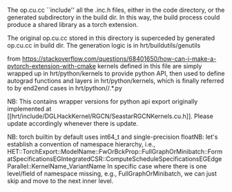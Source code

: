 The op.cu.cc ``include'' all the .inc.h files, either in the code directory, or the generated subdirectory in the build dir.
In this way, the build process could produce a shared library as a torch extension.

The original op.cu.cc stored in this directory is superceded by generated op.cu.cc in build dir.
The generation logic is in hrt/buildutils/genutils

from https://stackoverflow.com/questions/68401650/how-can-i-make-a-pytorch-extension-with-cmake kernels defined in this file are simply wrapped up in hrt/python/kernels to provide python API, then used to define autograd functions and layers in hrt/python/kernels, which is finally referred to by end2end cases in hrt/python/<model name>/.*.py

NB: This contains wrapper versions for python api export originally implemented at [[hrt/include/DGLHackKernel/RGCN/SeastarRGCNKernels.cu.h]]. Please update accordingly whenever there is update.

NB: torch builtin by default uses int64_t and single-precision floatNB: let's establish a convention of namespace hierarchy, i.e., HET::TorchExport::ModelName::FwOrBckProp::FullGraphOrMinibatch::FormatSpecificationsEGIntegratedCSR::ComputeScheduleSpecificationsEGEdgeParallel::KernelName_VariantName
In specific case where there is one level/field of namespace missing, e.g., FullGraphOrMinibatch, we can just skip and move to the next inner level.